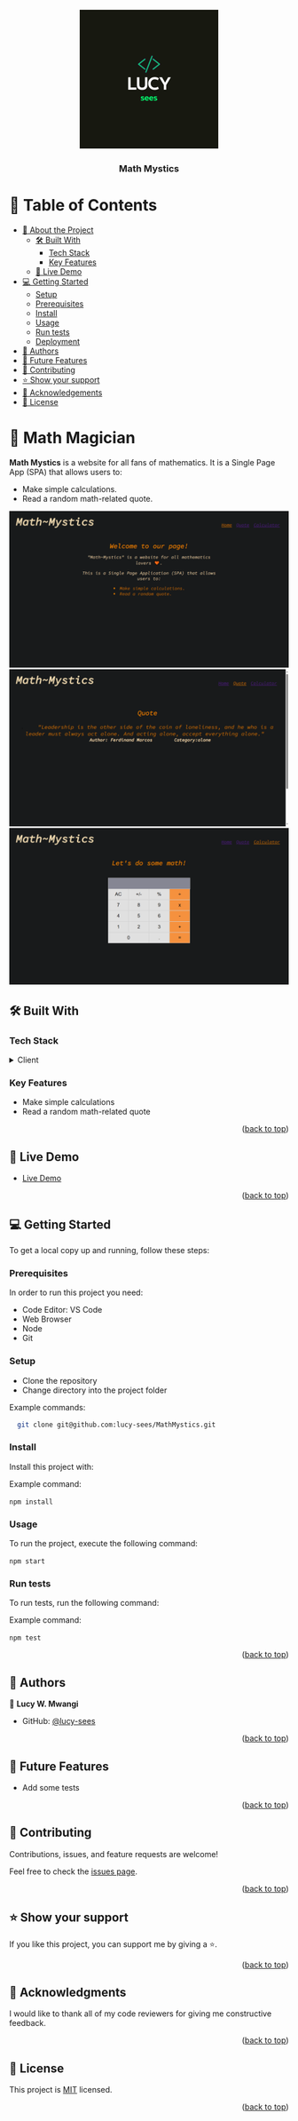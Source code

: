 <a name="readme-top"></a>

<div align="center">

  <img src="./Lucy.png" alt="logo" width="250"  height="auto" />

<h3><b>Math Mystics</b></h3>

</div>

# 📗 Table of Contents

- [📖 About the Project](#about-project)
  - [🛠 Built With](#built-with)
    - [Tech Stack](#tech-stack)
    - [Key Features](#key-features)
  - [🚀 Live Demo](#live-demo)
- [💻 Getting Started](#getting-started)
  - [Setup](#setup)
  - [Prerequisites](#prerequisites)
  - [Install](#install)
  - [Usage](#usage)
  - [Run tests](#run-tests)
  - [Deployment](#triangular_flag_on_post-deployment)
- [👥 Authors](#authors)
- [🔭 Future Features](#future-features)
- [🤝 Contributing](#contributing)
- [⭐️ Show your support](#support)
- [🙏 Acknowledgements](#acknowledgements)
- [📝 License](#license)

# 📖 Math Magician <a name="about-project"></a>

**Math Mystics** is a website for all fans of mathematics. It is a Single Page App (SPA) that allows users to:

- Make simple calculations.
- Read a random math-related quote.

<div align="center">
  <img src="./assets/1-home.PNG" alt="1-home.PNG" width="auto"  height="auto" />
  <img src="./assets/2-quote.PNG" alt="2-quote.PNG" width="auto"  height="auto" />
  <img src="./assets/3-calc.PNG" alt="3-calc.PNG" width="auto"  height="auto" />
</div>

## 🛠 Built With <a name="built-with"></a>

### Tech Stack <a name="tech-stack"></a>

<details>
  <summary>Client</summary>
  <ul>
    <li><a href="https://reactjs.org/">React.js</a></li>
  </ul>
</details>

### Key Features <a name="key-features"></a>

- Make simple calculations
- Read a random math-related quote

<p align="right">(<a href="#readme-top">back to top</a>)</p>

## 🚀 Live Demo <a name="live-demo"></a>

- [Live Demo](https://mathmystics.onrender.com/)
<!-- [Live Demo Link](https://lucy-sees.github.io/MathMystics/Public/) -->

<p align="right">(<a href="#readme-top">back to top</a>)</p>

## 💻 Getting Started <a name="getting-started"></a>

To get a local copy up and running, follow these steps:

### Prerequisites

In order to run this project you need:

- Code Editor: VS Code
- Web Browser
- Node
- Git

### Setup

- Clone the repository
- Change directory into the project folder

Example commands:

```sh
  git clone git@github.com:lucy-sees/MathMystics.git
```

### Install

Install this project with:

Example command:

`npm install`

### Usage

To run the project, execute the following command:

`npm start`

### Run tests

To run tests, run the following command:

Example command:

`npm test`

 <p align="right">(<a href="#readme-top">back to top</a>)</p>

## 👥 Authors <a name="authors"></a>

👤 **Lucy W. Mwangi**

- GitHub: [@lucy-sees](https://github.com/lucy-sees)

<p align="right">(<a href="#readme-top">back to top</a>)</p>


## 🔭 Future Features <a name="future-features"></a>

- Add some tests

<p align="right">(<a href="#readme-top">back to top</a>)</p>


## 🤝 Contributing <a name="contributing"></a>

Contributions, issues, and feature requests are welcome!

Feel free to check the [issues page](https://github.com/lucy-sees/MathMystics/issues).

<p align="right">(<a href="#readme-top">back to top</a>)</p>


## ⭐️ Show your support <a name="support"></a>

If you like this project, you can support me by giving a ⭐.

<p align="right">(<a href="#readme-top">back to top</a>)</p>


## 🙏 Acknowledgments <a name="acknowledgements"></a>


I would like to thank all of my code reviewers for giving me constructive feedback.

<p align="right">(<a href="#readme-top">back to top</a>)</p>


## 📝 License <a name="license"></a>

This project is [MIT](https://github.com/lucy-sees/MathMystics/blob/2033761c5f7c18f3cc634383e0833cb7f625bd87/LICENSE) licensed.

<p align="right">(<a href="#readme-top">back to top</a>)</p>
